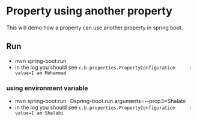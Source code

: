 # Property using another property
This will demo how a property can use another property in spring boot.

## Run
- mvn spring-boot:run
- in the log you should see `c.b.properties.PropertyConfiguration     : value=I am Mohammad`

### using environment variable
- mvn spring-boot:run -Dspring-boot.run.arguments=--prop3=Shalabi
- in the log you should see `c.b.properties.PropertyConfiguration     : value=I am Shalabi`